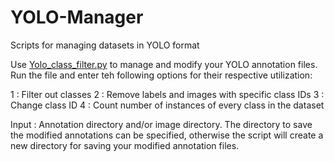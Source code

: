 # YOLO-Manager
Scripts for managing datasets in YOLO format

Use [Yolo_class_filter.py](https://github.com/aryu99/YOLO-Manager/blob/main/YOLO_class_filter.py) to manage and modify your YOLO annotation files. Run the file and enter teh following options for their respective utilization:

1 : Filter out classes
2 : Remove labels and images with specific class IDs
3 : Change class ID
4 : Count number of instances of every class in the dataset

Input : Annotation directory and/or image directory. The directory to save the modified annotations can be specified, otherwise the script will create a new directory for saving your modified annotation files.
